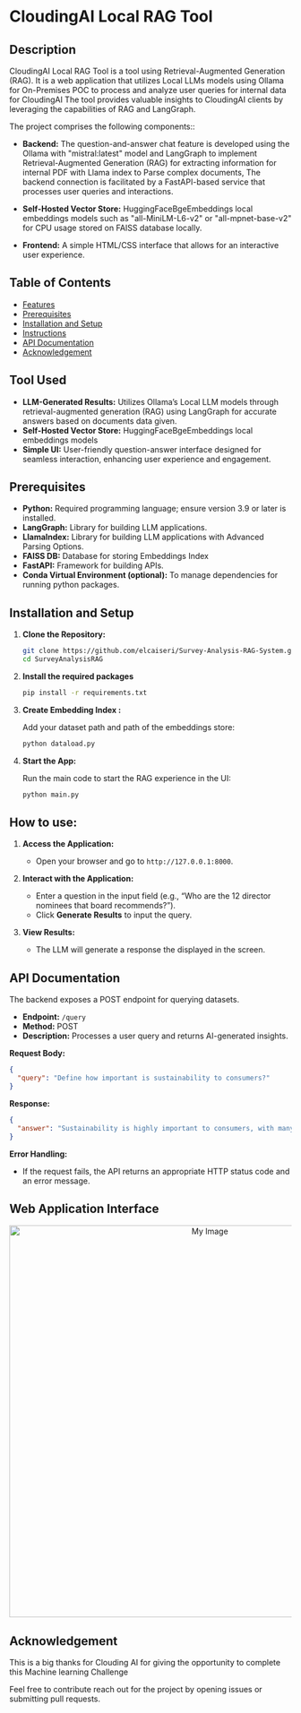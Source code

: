 # CloudingAI Local RAG Tool

##  Description
CloudingAI Local RAG Tool is a tool using Retrieval-Augmented Generation (RAG).
It is a web application that utilizes Local LLMs models using Ollama for On-Premises POC
to process and analyze user queries for internal data for CloudingAI
The tool provides valuable insights to CloudingAI clients by 
leveraging the capabilities of RAG and LangGraph.

The project comprises the following components::

- **Backend:** The question-and-answer chat feature is developed using the Ollama with "mistral:latest" model and LangGraph to implement Retrieval-Augmented Generation (RAG) 
for extracting information for internal PDF with Llama index to Parse complex documents, The backend connection is facilitated by a FastAPI-based service that processes user queries and interactions.

- **Self-Hosted Vector Store:** HuggingFaceBgeEmbeddings local embeddings models such as "all-MiniLM-L6-v2"
 or "all-mpnet-base-v2" for CPU usage stored on FAISS database locally.

- **Frontend:** A simple HTML/CSS interface that allows for an interactive user experience.

## Table of Contents

- [Features](#features)
- [Prerequisites](#prerequisites)
- [Installation and Setup](#installation-and-setup)
- [Instructions](#Instructions)
- [API Documentation](#api-documentation)
- [Acknowledgement](#Acknowledgement)

## Tool Used

- **LLM-Generated Results:** Utilizes Ollama’s Local LLM models through retrieval-augmented generation (RAG) using LangGraph for accurate answers based on documents data given.
- **Self-Hosted Vector Store:** HuggingFaceBgeEmbeddings local embeddings models
- **Simple UI:** User-friendly question-answer interface designed for seamless interaction, enhancing user experience and engagement.

## Prerequisites

- **Python:** Required programming language; ensure version 3.9 or later is installed.
- **LangGraph:** Library for building LLM applications.
- **LlamaIndex:** Library for building LLM applications with Advanced Parsing Options.
- **FAISS DB:** Database for storing Embeddings Index
- **FastAPI:** Framework for building APIs.
- **Conda Virtual Environment (optional):** To manage dependencies for running python packages.

## Installation and Setup

1. **Clone the Repository:**

	```sh
	git clone https://github.com/elcaiseri/Survey-Analysis-RAG-System.git
	cd SurveyAnalysisRAG
	```

2. **Install the required packages** 

	```sh
	pip install -r requirements.txt
	```

3. **Create Embedding Index :**

	Add your dataset path and path of the embeddings store:
	```sh
	python dataload.py
	```

4. **Start the App:**

	Run the main code to start the RAG experience in the UI:

	```sh
	python main.py
	```


## How to use:

1. **Access the Application:**

	- Open your browser and go to `http://127.0.0.1:8000`.


2. **Interact with the Application:**

	- Enter a question in the input field (e.g., “Who are the 12 director nominees that board recommends?”).
	- Click **Generate Results** to input the query.


3. **View Results:**
	- The LLM will generate a response the  displayed in the screen.
## API Documentation

The backend exposes a POST endpoint for querying datasets.

- **Endpoint:** `/query`
- **Method:** POST
- **Description:** Processes a user query and returns AI-generated insights.

**Request Body:**

```json
{
  "query": "Define how important is sustainability to consumers?"
}
```

**Response:**

```json
{
  "answer": "Sustainability is highly important to consumers, with many prioritizing brands' sustainability credentials in purchasing decisions, influencing around 60-70% of shoppers."
}
```

**Error Handling:**

- If the request fails, the API returns an appropriate HTTP status code and an error message.

## Web Application Interface



<p align="center">
  <img src="/SAT.png" alt="My Image" width="700"/>
</p>

## Acknowledgement

This is a big thanks for Clouding AI for giving the opportunity to complete this Machine learning Challenge

Feel free to contribute reach out for the project by opening issues or submitting pull requests.
